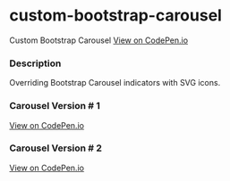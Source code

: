 # custom-bootstrap-carousel
Custom Bootstrap Carousel
[View on CodePen.io](http://codepen.io/LKevinLeeL/pen/GjrrJZ)


### Description
Overriding Bootstrap Carousel indicators with SVG icons.

### Carousel Version # 1

[View on CodePen.io](http://codepen.io/LKevinLeeL/pen/GjrrJZ)

### Carousel Version # 2
[View on CodePen.io](http://codepen.io/LKevinLeeL/pen/GjrrJZ)
